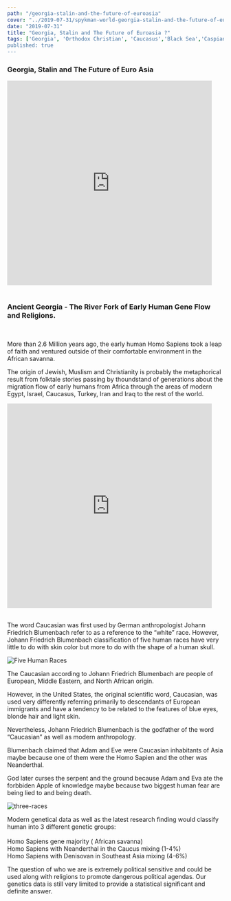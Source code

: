 ```yaml
---
path: "/georgia-stalin-and-the-future-of-euroasia"
cover: "../2019-07-31/spykman-world-georgia-stalin-and-the-future-of-euroasia.png"
date: "2019-07-31"
title: "Georgia, Stalin and The Future of Euroasia ?"
tags: ['Georgia', 'Orthodox Christian', 'Caucasus','Black Sea','Caspian Sea','Turkey','Russia','Caucasus Mountain','Homo Sapiens','Neanderthal','Denisovan', Spykman World','Nicholas Spykman']    
published: true
---
```

### Georgia, Stalin and The Future of Euro Asia

<iframe src="https://www.facebook.com/plugins/video.php?href=https%3A%2F%2Fwww.facebook.com%2Fspykmanworld%2Fvideos%2F397334587562860%2F&show_text=0&width=476" width="476" height="476" style="border:none;overflow:hidden" scrolling="no" frameborder="0" allowTransparency="true" allowFullScreen="true"></iframe>

<br>
<br>

### Ancient Georgia - The River Fork of Early Human Gene Flow and Religions.
<br>

More than 2.6 Million years ago, the early human Homo Sapiens took a leap of faith and ventured outside of their comfortable environment in the African savanna.

The origin of Jewish, Muslism and Christianity is probably the metaphorical result from folktale stories passing by thoundstand of generations about the migration flow of early humans from Africa through the areas of modern Egypt, Israel, Caucasus, Turkey, Iran and Iraq to the rest of the world.

<iframe src="https://www.facebook.com/plugins/video.php?href=https%3A%2F%2Fwww.facebook.com%2Fspykmanworld%2Fvideos%2F491857428247524%2F&show_text=0&width=476" width="476" height="476" style="border:none;overflow:hidden" scrolling="no" frameborder="0" allowTransparency="true" allowFullScreen="true"></iframe>

<br>
<br>

The word Caucasian was first used by German anthropologist Johann Friedrich Blumenbach refer to as a reference to the “white” race. However, Johann Friedrich Blumenbach classification of five human races have very little to do with skin color but more to do with the shape of a human skull.

![Five Human Races](https://upload.wikimedia.org/wikipedia/commons/thumb/3/39/Blumenbach%27s_five_races.JPG/1024px-Blumenbach%27s_five_races.JPG)

The Caucasian according to Johann Friedrich Blumenbach are people of  European, Middle Eastern, and North African origin.

However, in the United States, the original scientific word, Caucasian, was used very differently referring primarily to descendants of European immigrants and have a tendency to be related to the features of blue eyes, blonde hair and light skin. 

Nevertheless, Johann Friedrich Blumenbach is the godfather of the word “Caucasian” as well as modern anthropology. 

Blumenbach claimed that Adam and Eve were Caucasian inhabitants of Asia maybe because one of them were the Homo Sapien and the other was Neanderthal.

God later curses the serpent and the ground because Adam and Eva ate the forbbiden Apple of knowledge maybe because two biggest human fear are being lied to and being death.

![three-races](https://upload.wikimedia.org/wikipedia/commons/a/a6/Spread_and_evolution_of_Denisovans.jpg)

Modern genetical data as well as the latest research finding would classify human into 3 different genetic groups:
<br>
<br>
Homo Sapiens gene majority ( African savanna) <br>
Homo Sapiens with Neanderthal in the Caucus mixing (1-4%) <br>
Homo Sapiens with Denisovan in Southeast Asia mixing (4-6%) <br>

The question of who we are is extremely political sensitive and could be used along with religions to promote dangerous political agendas. Our genetics data is still very limited to provide a statistical significant and definite answer.






